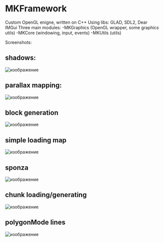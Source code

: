 # MKFramework
Custom OpenGL enigne, written on C++
Using libs: GLAD, SDL2, Dear IMGui
Three main modules:
-MKGraphics (OpenGL wrapper, some graphics utils)
-MKCore (windowing, input, events)
-MKUtils (utils)

Screenshots:
## shadows:
![изображение](https://user-images.githubusercontent.com/38013889/190929533-8476ba18-4f3c-41d4-9266-027de83b9124.png)
## parallax mapping:
![изображение](https://user-images.githubusercontent.com/38013889/190929526-6253624c-c48c-4694-996d-c56ab54b1ea3.png)
## block generation
![изображение](https://user-images.githubusercontent.com/38013889/190929633-d2d70f82-bcba-4cd0-9ac2-d6bcc8cc9872.png)
## simple loading map
![изображение](https://user-images.githubusercontent.com/38013889/190929606-36d73a64-a1e7-487b-b5ad-a6396fe9d29d.png)
## sponza
![изображение](https://user-images.githubusercontent.com/38013889/190929616-d2982a93-6058-4e7b-bde3-cb840851b3e4.png)
## chunk loading/generating
![изображение](https://user-images.githubusercontent.com/38013889/190929807-a23787da-2505-42ca-9078-b02bf21b4c3a.png)
## polygonMode lines
![изображение](https://user-images.githubusercontent.com/38013889/190929836-8d27de15-e23f-423e-8214-aab7256e3e10.png)





